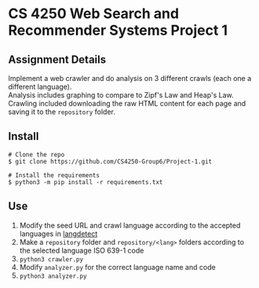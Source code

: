# CS 4250 Web Search and Recommender Systems Project 1

## Assignment Details

Implement a web crawler and do analysis on 3 different crawls (each one a different language). <br>
Analysis includes graphing to compare to Zipf's Law and Heap's Law. <br>
Crawling included downloading the raw HTML content for each page and saving it to the `repository` folder.

## Install

```console
# Clone the repo 
$ git clone https://github.com/CS4250-Group6/Project-1.git

# Install the requirements
$ python3 -m pip install -r requirements.txt
```

## Use

1. Modify the seed URL and crawl language according to the accepted languages in [langdetect](https://pypi.org/project/langdetect/)
2. Make a `repository` folder and `repository/<lang>` folders according to the selected language ISO 639-1 code
3. `python3 crawler.py`
4. Modify `analyzer.py` for the correct language name and code
5. `python3 analyzer.py`
